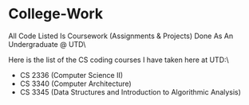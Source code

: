 # College-Work
All Code Listed Is Coursework (Assignments &amp; Projects) Done As An Undergraduate @ UTD\

Here is the list of the CS coding courses I have taken here at UTD:\
- CS 2336 (Computer Science II)
- CS 3340 (Computer Architecture)
- CS 3345 (Data Structures and Introduction to Algorithmic Analysis)
